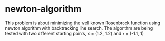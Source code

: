 # newton-algorithm
This problem is about minimizing the well known Rosenbrock function using newton algorithm with backtracking line
search.
The algorithm are being tested with two different starting points, x = (1.2, 1.2) and x = (-1.1, 1)
